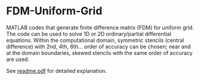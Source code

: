 # FDM-Uniform-Grid
MATLAB codes that generate finite difference matrix (FDM) for uniform grid.
The code can be used to solve 1D or 2D ordinary/partial differential equations. Within the computational domain, symmetric stencils (central difference) with 2nd, 4th, 6th... order of accuracy can be chosen; near and at the domain boundaries, skewed stencils with the same order of accuracy are used.


See  [readme.pdf](doc/readme.pdf) for detailed explanation.
